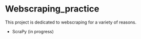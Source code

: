 # Webscraping_practice

This project is dedicated to webscraping for a variety of reasons.

- ScraPy (in progress)
